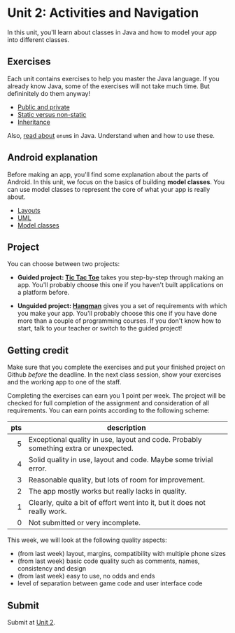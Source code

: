 # Unit 2: Activities and Navigation

In this unit, you'll learn about classes in Java and how to model your app into different classes.


## Exercises

Each unit contains exercises to help you master the Java language. If you already know Java, some of the exercises will not take much time. But defininitely do them anyway!

- [Public and private](/java-exercises/public-vs-private)
- [Static versus non-static](/java-exercises/static-vs-non-static)
- [Inheritance](/java-exercises/inheritance)

Also, [read about](https://www.leepoint.net/oop/enums/enums.html) `enum`s in Java. Understand when and how to use these.


## Android explanation

Before making an app, you'll find some explanation about the parts of Android. In this unit, we focus on the basics of building **model classes**. You can use model classes to represent the core of what your app is really about.

- [Layouts](/android-reference/layouts)
- [UML](https://www.ibm.com/developerworks/rational/library/content/RationalEdge/sep04/bell/index.html)
- [Model classes](/android-reference/models)


## Project

You can choose between two projects:

- **Guided project: [Tic Tac Toe](/guided/tic-tac-toe)** takes you step-by-step through making an app. You'll probably choose this one if you haven't built applications on a platform before.

- **Unguided project: [Hangman](/projects/hangman)** gives you a set of requirements with which you make your app. You'll probably choose this one if you have done more than a couple of programming courses. If you don't know how to start, talk to your teacher or switch to the guided project!


## Getting credit

Make sure that you complete the exercises and put your finished project on Github *before* the deadline. In the next class session, show your exercises and the working app to one of the staff.

Completing the exercises can earn you 1 point per week. The project will be checked for full completion of the assignment and consideration of all requirements. You can earn points according to the following scheme:

| pts | description                                                                          |  
| --: | ------------------------------------------------------------------------------------ |  
|   5 | Exceptional quality in use, layout and code. Probably something extra or unexpected. |  
|   4 | Solid quality in use, layout and code. Maybe some trivial error.                     |  
|   3 | Reasonable quality, but lots of room for improvement.                                |  
|   2 | The app mostly works but really lacks in quality.                                    |  
|   1 | Clearly, quite a bit of effort went into it, but it does not really work.            |  
|   0 | Not submitted or very incomplete.                                                    |  

This week, we will look at the following quality aspects:

- (from last week) layout, margins, compatibility with multiple phone sizes
- (from last week) basic code quality such as comments, names, consistency and design
- (from last week) easy to use, no odds and ends
- level of separation between game code and user interface code


## Submit

Submit at [Unit 2](/submit/unit-2).
